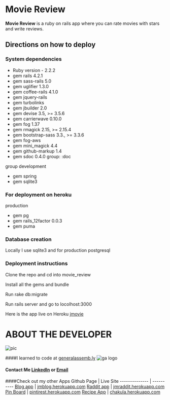 # Movie Review
**Movie Review** is a ruby on rails app where you can rate movies with stars and write reviews.
## Directions on how to deploy
### System dependencies
* Ruby version - 2.2.2
* gem rails 4.2.1
* gem sass-rails 5.0
* gem uglifier 1.3.0
* gem coffee-rails 4.1.0
* gem jquery-rails
* gem turbolinks
* gem jbuilder 2.0
* gem devise 3.5, >= 3.5.6
* gem carrierwave 0.10.0
* gem fog 1.37
* gem rmagick 2.15, >= 2.15.4
* gem bootstrap-sass 3.3., >= 3.3.6
* gem fog-aws
* gem mini_magick 4.4
* gem github-markup 1.4
* gem sdoc 0.4.0 group: :doc

group development

* gem spring
* gem sqlite3

### For deployment on heroku
production

* gem pg
* gem rails_12factor 0.0.3
* gem puma

### Database creation
Locally I use sqlite3 and for production postgresql
### Deployment instructions
Clone the repo and cd into movie_review

Install all the gems and bundle

Run rake db:migrate

Run rails server and go to locolhost:3000

Here is the app live on Heroku [jmovie]

# ABOUT THE DEVELOPER

![pic](https://media.licdn.com/mpr/mpr/shrinknp_400_400/p/6/005/0a8/375/381adb6.jpg)

####I learned to code at [generalassemb.ly] ![ga logo](https://media.licdn.com/media/p/3/005/0a3/2df/1671d50.png)
#### Contact Me [LinkedIn](https://www.linkedin.com/in/kenyacode) or [Email](mailto:kenyadevelop@gmail.com)
####Check out my other Apps
Github Page    | Live Site
-------------- | ----------
 [Blog app]    | [jmblog.herokuapp.com]
 [Raddit app]  | [jmraddit.herokuapp.com]
 [Pin Board]   | [pintirest.herokuapp.com]
 [Recipe App]  | [chakula.herokuapp.com]

[Recipe App]:https://github.com/kenyacode/recipe-app
[Pin Board]:https://github.com/kenyacode/pin_board
[Raddit app]:https://github.com/kenyacode/raddit
[Blog app]:https://github.com/kenyacode/blog
[generalassemb.ly]:https://generalassemb.ly
[jmblog.herokuapp.com]:https://jmblog.herokuapp.com
[jmraddit.herokuapp.com]:https://jmraddit.herokuapp.com
[chakula.herokuapp.com]:https://chakula.herokuapp.com
[pintirest.herokuapp.com]:https://pintirest.herokuapp.com
[jmovie]:https://jmovie.herokuapp.com
